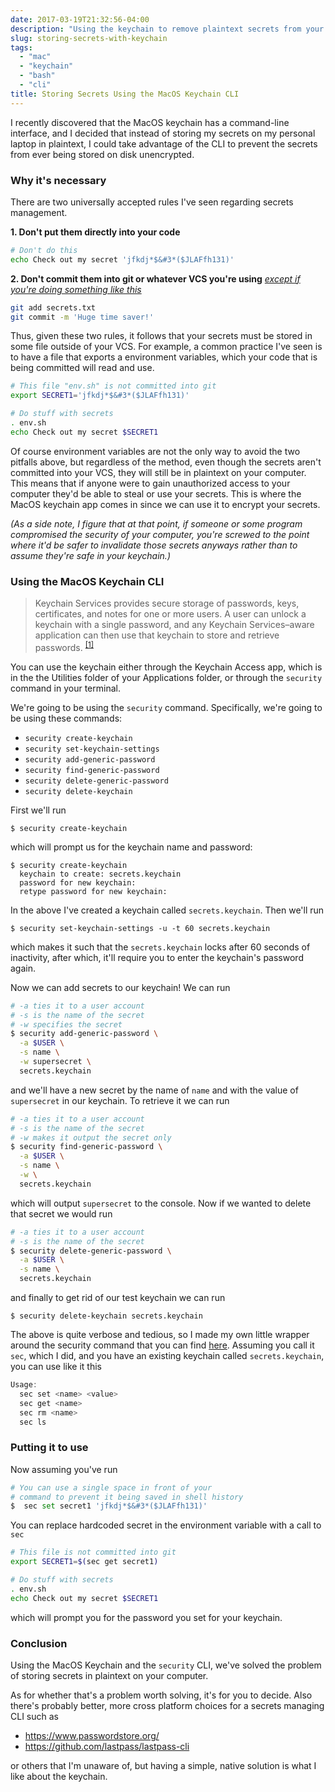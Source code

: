 ```yaml
---
date: 2017-03-19T21:32:56-04:00
description: "Using the keychain to remove plaintext secrets from your scripts."
slug: storing-secrets-with-keychain
tags:
  - "mac"
  - "keychain"
  - "bash"
  - "cli"
title: Storing Secrets Using the MacOS Keychain CLI
---
```


I recently discovered that the MacOS keychain has a command-line interface, and
I decided that instead of storing my secrets on my personal laptop in plaintext,
I could take advantage of the CLI to prevent the secrets from ever being stored on
disk unencrypted.

<!--more-->

### Why it's necessary

There are two universally accepted rules I've seen regarding secrets management.

**1\. Don't put them directly into your code**

```bash
# Don't do this
echo Check out my secret 'jfkdj*$&#3*($JLAFfh131)'
```

**2. Don't commit them into git or whatever VCS you're using**
*[except if you're doing something like this][1]*

```bash
git add secrets.txt
git commit -m 'Huge time saver!'
```

Thus, given these two rules, it follows that your secrets must be stored in
some file outside of your VCS. For example, a common practice I've seen is
to have a file that exports a environment variables, which your code that is
being committed will read and use.

```bash
# This file "env.sh" is not committed into git
export SECRET1='jfkdj*$&#3*($JLAFfh131)'
```

```bash
# Do stuff with secrets
. env.sh
echo Check out my secret $SECRET1
```

Of course environment variables are not the only way to avoid the two pitfalls
above, but regardless of the method, even though the secrets aren't committed
into your VCS, they will still be in plaintext on your computer. This means
that if anyone were to gain unauthorized access to your computer they'd be
able to steal or use your secrets. This is where the MacOS keychain app comes
in since we can use it to encrypt your secrets.

*(As a side note, I figure that at that point, if someone or some program
compromised the security of your computer, you're screwed to the point where it'd
be safer to invalidate those secrets anyways rather than to assume they're safe in
your keychain.)*

### Using the MacOS Keychain CLI

> Keychain Services provides secure storage of passwords, keys, certificates, and
notes for one or more users. A user can unlock a keychain with a single password,
and any Keychain Services–aware application can then use that keychain to store
and retrieve passwords. <sup>[\[1\]][2]</sup>

You can use the keychain either through the Keychain Access app, which is in the
the Utilities folder of your Applications folder, or through the `security`
command in your terminal.

We're going to be using the `security` command. Specifically, we're going to be
using these commands:

* `security create-keychain`
* `security set-keychain-settings`
* `security add-generic-password`
* `security find-generic-password`
* `security delete-generic-password`
* `security delete-keychain`

First we'll run

```t
$ security create-keychain
```

which will prompt us for the keychain name and password:

```t
$ security create-keychain
  keychain to create: secrets.keychain
  password for new keychain:
  retype password for new keychain:
```

In the above I've created a keychain called `secrets.keychain`. Then we'll run

```t
$ security set-keychain-settings -u -t 60 secrets.keychain
```

which makes it such that the `secrets.keychain` locks after 60 seconds of
inactivity, after which, it'll require you to enter the keychain's password again.

Now we can add secrets to our keychain! We can run

```bash
# -a ties it to a user account
# -s is the name of the secret
# -w specifies the secret
$ security add-generic-password \
  -a $USER \
  -s name \
  -w supersecret \
  secrets.keychain
```

and we'll have a new secret by the name of `name` and with the value of
`supersecret` in our keychain. To retrieve it we can run

```bash
# -a ties it to a user account
# -s is the name of the secret
# -w makes it output the secret only
$ security find-generic-password \
  -a $USER \
  -s name \
  -w \
  secrets.keychain
```

which will output `supersecret` to the console. Now if we wanted to delete that
secret we would run

```bash
# -a ties it to a user account
# -s is the name of the secret
$ security delete-generic-password \
  -a $USER \
  -s name \
  secrets.keychain
```

and finally to get rid of our test keychain we can run

```t
$ security delete-keychain secrets.keychain
```

The above is quite verbose and tedious, so I made my own little wrapper around
the security command that you can find [here][3]. Assuming you call it
`sec`, which I did, and you have an existing keychain called `secrets.keychain`,
you can use like it this

```java
Usage:
  sec set <name> <value>
  sec get <name>
  sec rm <name>
  sec ls
```

### Putting it to use

Now assuming you've run

```python
# You can use a single space in front of your
# command to prevent it being saved in shell history
$  sec set secret1 'jfkdj*$&#3*($JLAFfh131)'
```

You can replace hardcoded secret in the environment variable with a call to `sec`

```bash
# This file is not committed into git
export SECRET1=$(sec get secret1)
```

```bash
# Do stuff with secrets
. env.sh
echo Check out my secret $SECRET1
```

which will prompt you for the password you set for your keychain.

### Conclusion

Using the MacOS Keychain and the `security` CLI, we've solved the problem of
storing secrets in plaintext on your computer.

As for whether that's a problem worth solving, it's for you to decide. Also
there's probably better, more cross platform choices for a secrets managing CLI
such as

* https://www.passwordstore.org/
* https://github.com/lastpass/lastpass-cli

or others that I'm unaware of, but having a simple, native solution is what
I like about the keychain.

[1]: https://github.com/StackExchange/blackbox
[2]: https://goo.gl/BH2Oaj
[3]: https://gist.github.com/AriaFallah/fe7b651ba2652bd301334e011749e4b2
